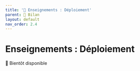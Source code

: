 ```yaml
---
title: '🚧 Enseignements : Déploiement'
parent: 🚧 Bilan
layout: default
nav_order: 2.4
---
```


# Enseignements : Déploiement

🚧 Bientôt disponible